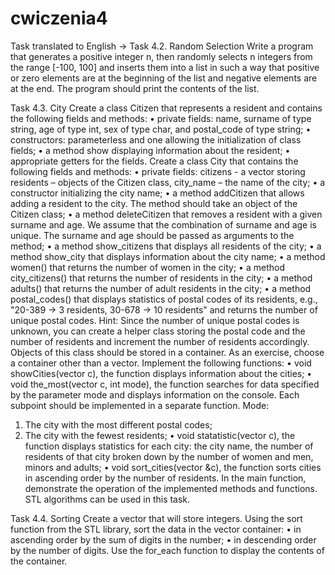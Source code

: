 # cwiczenia4
Task translated to English ->
Task 4.2. Random Selection
Write a program that generates a positive integer n, then randomly selects n integers from the range [-100, 100] and inserts them into a list in such a way that positive or zero elements are at the beginning of the list and negative elements are at the end. The program should print the contents of the list.

Task 4.3. City
Create a class Citizen that represents a resident and contains the following fields and methods:
• private fields: name, surname of type string, age of type int, sex of type char, and postal_code of type string;
• constructors: parameterless and one allowing the initialization of class fields;
• a method show displaying information about the resident;
• appropriate getters for the fields.
Create a class City that contains the following fields and methods:
• private fields: citizens - a vector storing residents – objects of the Citizen class, city_name – the name of the city;
• a constructor initializing the city name;
• a method addCitizen that allows adding a resident to the city. The method should take an object of the Citizen class;
• a method deleteCitizen that removes a resident with a given surname and age. We assume that the combination of surname and age is unique. The surname and age should be passed as arguments to the method;
• a method show_citizens that displays all residents of the city;
• a method show_city that displays information about the city name;
• a method women() that returns the number of women in the city;
• a method city_citizens() that returns the number of residents in the city;
• a method adults() that returns the number of adult residents in the city;
• a method postal_codes() that displays statistics of postal codes of its residents, e.g., "20-389 -> 3 residents, 30-678 -> 10 residents" and returns the number of unique postal codes.
Hint: Since the number of unique postal codes is unknown, you can create a helper class storing the postal code and the number of residents and increment the number of residents accordingly. Objects of this class should be stored in a container. As an exercise, choose a container other than a vector.
Implement the following functions:
• void showCities(vector<City> c), the function displays information about the cities;
• void the_most(vector<City> c, int mode), the function searches for data specified by the parameter mode and displays information on the console. Each subpoint should be implemented in a separate function. Mode:
1. The city with the most different postal codes;
2. The city with the fewest residents;
• void statatistic(vector <City> c), the function displays statistics for each city: the city name, the number of residents of that city broken down by the number of women and men, minors and adults;
• void sort_cities(vector <City> &c), the function sorts cities in ascending order by the number of residents.
In the main function, demonstrate the operation of the implemented methods and functions.
STL algorithms can be used in this task.

Task 4.4. Sorting
Create a vector that will store integers. Using the sort function from the STL library, sort the data in the vector container:
• in ascending order by the sum of digits in the number;
• in descending order by the number of digits.
Use the for_each function to display the contents of the container.
